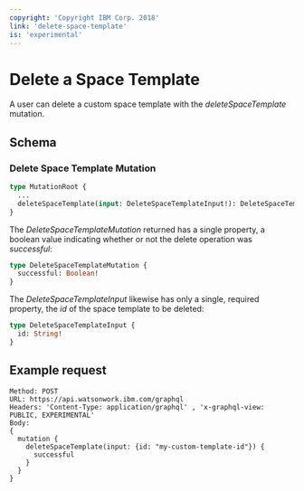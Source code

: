 ```yaml
---
copyright: 'Copyright IBM Corp. 2018'
link: 'delete-space-template'
is: 'experimental'
---
```


# Delete a Space Template

A user can delete a custom space template with the _deleteSpaceTemplate_ mutation.

## Schema

### Delete Space Template Mutation

```graphql
type MutationRoot {
  ...
  deleteSpaceTemplate(input: DeleteSpaceTemplateInput!): DeleteSpaceTemplateMutation
}
```

The _DeleteSpaceTemplateMutation_ returned has a single property, a boolean value indicating whether or not the delete operation was _successful_:

```graphql
type DeleteSpaceTemplateMutation {
  successful: Boolean!
}
```

The _DeleteSpaceTemplateInput_ likewise has only a single, required property, the _id_ of the space template to be deleted:

```graphql
type DeleteSpaceTemplateInput {
  id: String!
}
```

## Example request

~~~~
Method: POST
URL: https://api.watsonwork.ibm.com/graphql
Headers: 'Content-Type: application/graphql' , 'x-graphql-view: PUBLIC, EXPERIMENTAL'
Body:
{
  mutation {
    deleteSpaceTemplate(input: {id: "my-custom-template-id"}) {
      successful
    }
  }
}
~~~~
